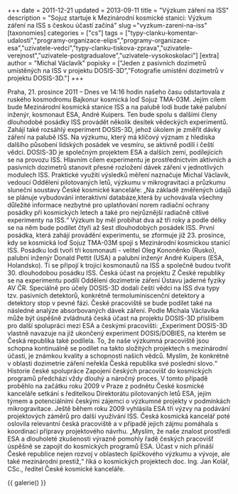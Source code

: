 +++
date = 2011-12-21
updated = 2013-09-11
title = "Výzkum záření na ISS"
description = "Sojuz startuje k Mezinárodní kosmické stanici: Výzkum záření na ISS s českou účastí začíná"
slug ="vyzkum-zareni-na-iss"
[taxonomies]
categories = ["cs"]
tags = ["typy-clanku-komentar-udalosti","programy-organizace-elips","programy-organizace-esa","uzivatele-vedci","typy-clanku-tiskova-zprava","uzivatele-verejnost","uzivatele-postgradualove","uzivatele-vysokoskolaci"]
[extra]
author = "Michal Václavík"
popisky = ["Jeden z pasivních dozimetrů umístěných na ISS v projektu DOSIS-3D","Fotografie umístění dozimetrů v projektu DOSIS-3D."]
+++

Praha, 21. prosince 2011 – Dnes ve 14:16 hodin našeho času odstartovala z ruského kosmodromu Bajkonur kosmická loď Sojuz TMA-03M. Jejím cílem bude Mezinárodní kosmická stanice ISS a na palubě lodi bude také palubní inženýr, kosmonaut ESA, André Kuipers. Ten bude spolu s dalšími členy dlouhodobé posádky ISS provádět několik desítek vědeckých experimentů. Zahájí také rozsáhlý experiment DOSIS-3D, jehož úkolem je změřit dávky záření na palubě ISS. Na výzkumu, který má klíčový význam z hlediska dalšího působení lidských posádek ve vesmíru, se aktivně podílí i čeští vědci. DOSIS-3D je společným projektem ESA a dalších zemí, podílejících se na provozu ISS. Hlavním cílem experimentu je prostřednictvím aktivních a pasivních dozimetrů stanovit přesné rozložení dávek záření v jednotlivých modulech ISS. Praktické využití výsledků měření naznačuje Michal Václavík, vedoucí Oddělení pilotovaných letů, výzkumu v mikrogravitaci a průzkumu sluneční soustavy České kosmické kanceláře: „Na základě změřených údajů se plánuje vybudování interaktivní databáze,která by uchovávala všechny důležité informace nezbytné pro uplatňování norem radiační ochrany posádky při kosmických letech a také pro nejrůznější radiačně citlivé experimenty na ISS.“ Výzkum by měl probíhat dva až tři roky a podle délky se na něm bude podílet čtyři až šest dlouhodobých posádek ISS. První posádka, která zahájí provádění experimentu, se zformuje již 23. prosince, kdy se kosmická loď Sojuz TMA-03M spojí s Mezinárodní kosmickou stanicí ISS. Posádku lodi tvoří tři kosmonauti - velitel Oleg Kononěnko (Rusko), palubní inženýr Donald Pettit (USA) a palubní inženýr André Kuipers (ESA, Holandsko). Ti se připojí k trojici kosmonautů na ISS a společně budou tvořit 30. dlouhodobou posádku ISS. Česká účast na projektu Z České republiky se na experimentu podílí Oddělení dozimetrie záření Ústavu jaderné fyziky AV ČR. Speciálně pro účely DOSIS-3D dodali čeští vědci na ISS dva typy tzv. pasivních detektorů, konkrétně termoluminiscenční detektory a detektory stop v pevné fázi. České pracoviště se bude podílet také na následné analýze absorbovaných dávek záření. Podle Michala Václavíka může být úspěšně zvládnutá česká účast na projektu DOSIS-3D příslibem pro další spolupráci mezi ESA a českými pracovišti: „Experiment DOSIS-3D vlastně navazuje na již ukončený experiment DOSIS/DOBIES, na kterém se Česká republika také podílela. To, že naše výzkumná pracoviště jsou schopna kontinuálně se podílet na takto složitých projektech s mezinárodní účastí, je známkou kvality a schopností našich vědců. Myslím, že konkrétně v oblasti dozimetrie záření neřekla Česká republika své poslední slovo.“ Historie české spolupráce Zapojení českých pracovišť do kosmických programů předchází vždy dlouhý a náročný proces. V tomto případě proběhlo na začátku roku 2009 v Praze z podnětu České kosmické kanceláře setkání s ředitelkou Direktorátu pilotovaných letů ESA, jejím týmem a potenciálními českými zájemci o výzkumné projekty v podmínkách mikrogravitace. Ještě během roku 2009 vyhlásila ESA tři výzvy na podávání projektových záměrů pro další využívání ISS. Česká kosmická kancelář poté oslovila relevantní česká pracoviště a v případě jejich zájmu pomáhala s koordinací přípravy projektového návrhu. „Myslím, že naše znalost prostředí ESA a dlouholeté zkušenosti výrazně pomohly řadě českých pracovišť úspěšně se zapojit do kosmických programů ESA. Účast v nich přináší České republice nejen rozvoj v oblastech špičkového výzkumu a vývoje, ale také mezinárodní prestiž,“ říká o kosmických projektech doc. Ing. Jan Kolář, CSc., ředitel České kosmické kanceláře.

{{ galerie() }}
